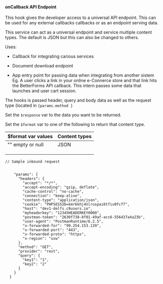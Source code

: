 #### onCallback API Endpoint

This hook gives the developer access to a universal API endpoint. This can be used for any external callbacks callbacks or as an endpoint serving data.

This service can act as a universal endpoint and service multiple content types. The default is JSON but this can also be changed to others.

Uses:

* Callback for integrating carious services

* Document download endpoint

* App entry point for passing data when integrating from another sistem Eg. A user clicks a link in your online e-Connerce store and that link hits the BetterForms API callback. This intern passes some data that launches and user cart session.

The hooks is passed header, query and body data  as well as the request type \(located in  `{params.method }`

Set the `$response` var to the data you want to be returned.

Set the `$format` var to one of the following to return that content type.


| $format var values | Content types |
| :--- | :--- |
| "" empty or null | JSON |
|  |  |
|  |  |
|  |  |

```
// Sample inbound request 


    "params": {
      "headers": {
        "accept": "*/*",
        "accept-encoding": "gzip, deflate",
        "cache-control": "no-cache",
        "connection": "keep-alive",
        "content-type": "application/json",
        "cookie": "PHPSESSID=kmr6khj4nlruspai6tfiv0fcf7",
        "host": "dev1-delfs.c9users.io",
        "myheaderkey": "12345HEADERKEY0000",
        "postman-token": "2630f738-8f01-49af-acc6-556437a4a23b",
        "user-agent": "PostmanRuntime/6.2.5",
        "x-forwarded-for": "99.254.153.139",
        "x-forwarded-port": "443",
        "x-forwarded-proto": "https",
        "x-region": "usw"
      },
      "method": "GET",
      "provider": "rest",
      "query": {
        "key1": "1",
        "key2": "2"
      }
    }
  }
```



